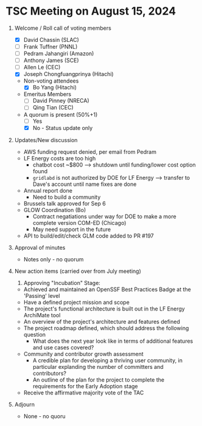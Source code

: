 # TSC Meeting on August 15, 2024

1. Welcome / Roll call of voting members
   - [x] David Chassin (SLAC)
   - [ ] Frank Tuffner (PNNL)
   - [ ] Pedram Jahangiri (Amazon)
   - [ ] Anthony James (SCE)
   - [ ] Allen Le (CEC)
   - [x] Joseph Chongfuangprinya (Hitachi)

   * Non-voting attendees
     - [x] Bo Yang (Hitachi)     
   
   * Emeritus Members
     - [ ] David Pinney (NRECA)
     - [ ] Qing Tian (CEC)
    
   * A quorum is present (50%+1)
     - [ ] Yes
     - [x] No - Status update only
    
3. Updates/New discussion
   * AWS funding request denied, per email from Pedram
   * LF Energy costs are too high
     - chatbot cost ~$800 --> shutdown until funding/lower cost option found
     - `gridlabd` is not authorized by DOE for LF Energy --> transfer to Dave's account until name fixes are done
   * Annual report done
     - Need to build a community
   * Brussels talk approved for Sep 6
   * GLOW Coordination (Bo)
      - Contract negatiations under way for DOE to make a more complete version COM-ED (Chicago)
      - May need support in the future
   * API to build/edit/check GLM code added to PR #197

4. Approval of minutes
   - Notes only - no quorum

5. New action items (carried over from July meeting)
   1.  Approving "Incubation" Stage:
      - Achieved and maintained an OpenSSF Best Practices Badge at the 'Passing' level
      - Have a defined project mission and scope
      - The project's functional architecture is built out in the LF Energy ArchiMate tool
      - An overview of the project's architecture and features defined
      - The project roadmap defined, which should address the following question
          - What does the next year look like in terms of additional features and use cases covered?
      - Community and contributor growth assessment
          - A credible plan for developing a thriving user community, in particular explanding the number of committers and contributors?
          - An outline of the plan for the project to complete the requirements for the Early Adoption stage
      - Receive the affirmative majority vote of the TAC   

6. Adjourn
   - None - no quoru 

